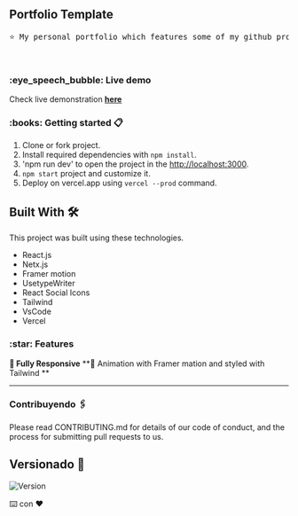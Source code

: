 
<h2>Portfolio Template</h2>

<pre>
⭐ My personal portfolio which features some of my github projects as well as my resume and technical skills..
</pre>

<br/>

<h3>:eye_speech_bubble: Live demo</h3>

Check live demonstration <a href="https://portfolio-app-pearl-xi.vercel.app/"><strong>here</strong></a>



<h3>:books: Getting started 📋 </h3>

1. Clone or fork project.
2. Install required dependencies with `npm install`.
3. 'npm run dev' to open the project in the [http://localhost:3000](http://localhost:3000).
4. `npm start` project and customize it.
5. Deploy on vercel.app using `vercel --prod` command.


## Built With 🛠️

This project was built using these technologies.

- React.js
- Netx.js
- Framer motion
- UsetypeWriter
- React Social Icons
- Tailwind
- VsCode
- Vercel


<h3>:star: Features </h3>

**📱 Fully Responsive**
**🎨 Animation with Framer mation and styled with Tailwind **
**  **

<h3>Contribuyendo 🖇️ </h3>

Please read CONTRIBUTING.md for details of our code of conduct, and the process for submitting pull requests to us.


## Versionado 📌

![Version](https://badge.fury.io/gh/tterb%2FHyde.svg)

⌨️ con ❤️

